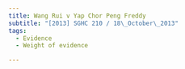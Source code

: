 ```yaml
---
title: Wang Rui v Yap Chor Peng Freddy
subtitle: "[2013] SGHC 210 / 18\_October\_2013"
tags:
  - Evidence
  - Weight of evidence

---
```


